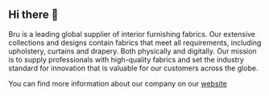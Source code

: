 ## Hi there 👋
Bru is a leading global supplier of interior furnishing fabrics. Our extensive collections and designs contain fabrics that meet all requirements, including upholstery, curtains and drapery. Both physically and digitally.
Our mission is to supply professionals with high-quality fabrics and set the industry standard for innovation that is valuable for our customers across the globe.

You can find more information about our company on our [website](https://www.brutex.com)
